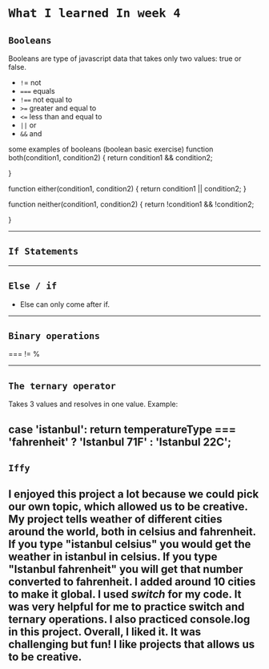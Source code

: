 # `What I learned In week 4`

## `Booleans`
Booleans are type of javascript data that takes  only two values: true or false.
* `!`= not 
* `===` equals
* `!==` not equal to
* `>=` greater and equal to
* `<=` less than and equal to 
* `||` or
* `&&` and

some examples of booleans (boolean basic exercise)
function both(condition1, condition2) {
  return condition1 && condition2;
  

}

function either(condition1, condition2) {
  return condition1 || condition2;
}

function neither(condition1, condition2) {
  return !condition1 && !condition2;
  
}

---
## `If Statements`



---

## `Else / if`

* Else can only come after if.

---

## `Binary operations`
===
!= %


---

## `The ternary operator`

Takes 3 values and resolves in one value.
Example: 

case 'istanbul':
    return temperatureType === 'fahrenheit' ? 'Istanbul 71F' : 'Istanbul 22C';
---

## `Iffy`

I enjoyed this project a lot because we could pick our own topic, which allowed us to be creative. My project tells weather of different cities around the world, both in celsius and fahrenheit. If you type "istanbul celsius" you would get the weather in istanbul in celsius. If you type "Istanbul fahrenheit" you will get that number converted to fahrenheit. I added around 10 cities to make it global. I used *switch* for my code. It was very helpful for me to practice switch and ternary operations. I also practiced console.log in this project. Overall, I liked it. It was challenging but fun! I like projects that allows us to be creative.
---